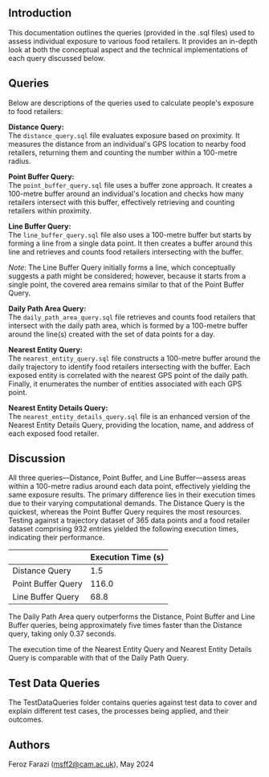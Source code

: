 ## Introduction ##

This documentation outlines the queries (provided in the .sql files) used to assess individual exposure to various food retailers. It provides an in-depth look at both the conceptual aspect and the technical implementations of each query discussed below.

## Queries ##

Below are descriptions of the queries used to calculate people's exposure to food retailers:

**Distance Query:**<br/>
The `distance_query.sql` file evaluates exposure based on proximity. It measures the distance from an individual's GPS location to nearby food retailers, returning them and counting the number within a 100-metre radius.

**Point Buffer Query:**<br/>
The `point_buffer_query.sql` file uses a buffer zone approach. It creates a 100-metre buffer around an individual's location and checks how many retailers intersect with this buffer, effectively retrieving and counting retailers within proximity.

**Line Buffer Query:**<br/>
The `line_buffer_query.sql` file also uses a 100-metre buffer but starts by forming a line from a single data point. It then creates a buffer around this line and retrieves and counts food retailers intersecting with the buffer.

*Note:* The Line Buffer Query initially forms a line, which conceptually suggests a path might be considered; however, because it starts from a single point, the covered area remains similar to that of the Point Buffer Query.

**Daily Path Area Query:**<br/>
The `daily_path_area_query.sql` file retrieves and counts food retailers that intersect with the daily path area, which is formed by a 100-metre buffer around the line(s) created with the set of data points for a day.

**Nearest Entity Query:**<br/>
The `nearest_entity_query.sql` file constructs a 100-metre buffer around the daily trajectory to identify food retailers intersecting with the buffer. Each exposed entity is correlated with the nearest GPS point of the daily path. Finally, it enumerates the number of entities associated with each GPS point.

**Nearest Entity Details Query:**<br/>
The `nearest_entity_details_query.sql` file is an enhanced version of the Nearest Entity Details Query, providing the location, name, and address of each exposed food retailer.

## Discussion ##
All three queries—Distance, Point Buffer, and Line Buffer—assess areas within a 100-metre radius around each data point, effectively yielding the same exposure results. The primary difference lies in their execution times due to their varying computational demands. The Distance Query is the quickest, whereas the Point Buffer Query requires the most resources. Testing against a trajectory dataset of 365 data points and a food retailer dataset comprising 932 entries yielded the following execution times, indicating their performance.

|                      | Execution Time (s) |
|----------------------|--------------------|
| Distance Query       |          1.5       |
| Point Buffer Query   |        116.0       |
| Line Buffer Query    |         68.8       |

The Daily Path Area query outperforms the Distance, Point Buffer and Line Buffer queries, being approximately five times faster than the Distance query, taking only 0.37 seconds.

The execution time of the Nearest Entity Query and Nearest Entity Details Query is comparable with that of the Daily Path Query.

## Test Data Queries ##
The TestDataQueries folder contains queries against test data to cover and explain different test cases, the processes being applied, and their outcomes.

## Authors ##
Feroz Farazi (msff2@cam.ac.uk), May 2024